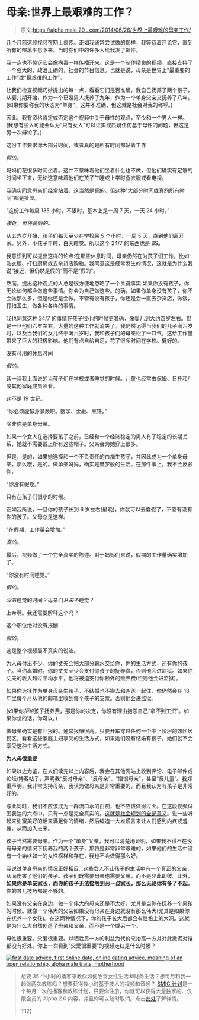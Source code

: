 # 母亲:世界上最艰难的工作？

> 原文:[https://alpha male 20 . com/2014/06/26/世界上最艰难的母亲工作/](https://alphamale20.com/2014/06/26/motherhood-the-toughest-job-in-the-world/)

几个月前这段视频在网上疯传。正如我通常尝试做的那样，我等待着评论它，直到所有的喧嚣平息下来。当时你们中的许多人给我发了邮件。

我一点也不惊讶它会像病毒一样传播开来。这是一个制作精良的视频，直接支持了一个强大的，政治正确的，社会的节目信息。也就是说，母亲是世界上“最重要的工作”或“最艰难的工作”。

让我们检查视频巧妙提出的每一点，看看它们是否准确。我自己抚养了两个孩子，从婴儿期开始，作为一个已婚男人抚养了九年，作为一个单身父亲又抚养了八年。(如果你要称我的状态为“单身”，这并不准确，但这就是社会对我的称呼。)

因此，我有资格肯定或否定这个视频中关于母性的观点，至少和一个男人一样。(我想有些人可能会认为“只有女人”可以证实或质疑任何基于母性的问题，但这是另一次辩论了。)

这份工作要求你大部分时间，或者真的是所有时间都站着工作

*假的。*

妈妈们花很多时间坐着。这并不意味着他们坐着什么也不做，但他们确实有足够的时间坐下来，无论这意味着他们在孩子午睡或上学时叠衣服或看电视。

我确实同意母亲们经常站着，这当然是真的。但这种“大部分时间或真的所有时间”都是扯淡。

“这份工作每周 135 小时，不限时，基本上是一周 7 天，一天 24 小时。”

*接近，但还是假的。*

从五六岁开始，孩子们每天至少在学校呆 5 个小时，一周 5 天，直到他们离开家。另外，小孩子早睡，白天睡觉。所以这个 24/7 的东西也是 BS。

我意识到可以提出这样的论点:在那些休息时间，母亲仍然在为孩子们工作，比如洗衣服、打扫厨房或去杂货店购物。我同意这是经常发生的情况，这就是为什么我说“接近，但仍然是假的”而不是“假的”。

然而，提出这种观点的人总是很方便地忽略了一个关键事实:如果你没有孩子，你无论如何都会做这些事情。你会为自己做这些。的确，如果你单身没有孩子，你不会做那么多，但是你还是会做。不管有没有孩子，你还是会一直去杂货店，做饭，打扫卫生，做各种各样的事情。

我也同意这种 24/7 的事情在孩子很小的时候更准确，像婴儿到大约四岁左右。但是一旦他们六岁左右，大量的这种工作就消失了。我仍然记得当我们的儿子满六岁时，以及当我们的女儿终于满六岁时，我和孩子们的母亲松了一口气。这给工作量带来了巨大的积极影响。他们有点自给自足，花了很多时间在学校。挺好的。

没有可用的休息时间

*假的。*

读一读我上面说的当孩子们在学校或者睡觉的时候。儿童也经常由保姆、日托和/或其他家庭成员照看。

这不是 19 世纪。

“你必须能够身兼数职。医学、金融、烹饪。”

除非你是单身母亲。

如果一个女人在选择要孩子之前，已经和一个经济稳定的男人有了稳定的长期关系，她就不需要戴上所有这些帽子。父亲会为她穿上很多。

但是，是的，如果她选择和一个不负责任的白痴生孩子，并因此成为一个单身母亲，那么哦，是的。做单亲妈妈，确实是噩梦般的生活。在那件事上，我不会反驳你。

“你没有假期。”

只有在孩子们很小的时候。

正如我所说，一旦你的孩子长到 6 岁左右(最晚)，你就可以去度假了，不管有没有你的孩子。父母总是这样。

“在假期，工作量会增加。”

*真的。*

最后，视频做了一个完全真实的陈述。对于妈妈们来说，假期的工作量确实增加了。

“你没有时间睡觉。”

*假的。*

*没有*睡觉的时间？母亲们*从来不*睡觉？

上帝啊。我还需要解释这个吗？

这个职位绝对没有报酬

*假的。*

这是整个视频最不真实的说法。

为人母付出不少。你的丈夫会把大部分薪水交给你，你的生活方式，还有你的孩子。当你离婚时，你的丈夫至少会支付你孩子的抚养费，否则他会进监狱。如果你丈夫的收入超过平均水平，他将被迫支付你额外的赡养费(否则他会进监狱)。

如果你选择作为单身母亲生孩子，不结婚也不搬去和爸爸一起住，你仍然会在 18 年里每个月从他的邮箱里收到每个孩子的支票。否则他会进监狱。

(如果你*拒绝*孩子抚养费，那是你的决定，你没有理由抱怨自己“拿不到工资”。如果你想的话，你可以。)

做母亲确实是有回报的。通常报酬很高。只要开车穿过任何一个中上阶层的郊区居民区，看看这些家庭主妇享受的生活方式，如果她们没有结婚有孩子，她们就不会享受这种生活方式。

**为人母很重要**

如果以史为鉴，在人们读完以上内容后，我会在其他网站上收到评论、电子邮件或论坛/博客帖子，声明我“反对母亲”、“反母亲”、“憎恨母亲”，甚至“反儿童”。我郑重声明，我非常支持母亲，我认为做母亲是非常重要的，而且我认为有孩子是非常好的。

与此同时，我们不应该成为一群流口水的白痴，也不应该做得过火。在这段视频试图表达的六点中，只有一点是完全真实的。[这就是社会规划的全部意义](https://blackdragonblog.com/2013/11/24/2-2-5/ "2 + 2 = 5")。说一些听起来甜蜜美好的话来满足你的情绪，然后编造一大堆谎言来让人们感到内疚或羞愧，从而加入进来。

孩子当然需要母亲。作为一个“单身”父亲，我可以清楚地证明，如果我不得不在没有母亲的情况下抚养我的两个孩子，那将是非常非常艰难的，如果他们的生活中没有一个始终如一的女性榜样和存在，我也不会做得那么好。

我说过单身母亲的情况正好相反...这些女人不让孩子的生活中有一个真正的父亲，从而伤害了他们的孩子。孩子们既需要母亲也需要父亲，而不是非此即彼。此外，**如果你是单亲家长，而你的孩子无法接触到*另一位*家长，那么无论你有多了不起**，你的育儿技巧都是不够的。

如果没有父亲在身边，做一个伟大的母亲还是不太好，尤其是当你在抚养一个男孩的时候。就像一个伟大的父亲如果没有母亲在身边就没有那么伟大(尤其是如果你在抚养一个女孩)。在这两种情况下，你的孩子长大后都会有性格上的大洞。这就是为什么大自然创造了母亲和父亲，而不是一个或另一个。

母性很重要。父爱很重要。以牺牲另一方的利益为代价来抬高一方并对此撒谎对谁都没有好处。你上一次看到“父爱很重要”的视频走红是什么时候？

[![first date advice, first online date, online dating advice, meaning of an open relationship, alpha male traits, motherhood](../Images/872a2f0407f500ab9277706b5c9b7b4c.png)](http://www.sovereignmaninnercircle.com/) 

> 想要 35 个小时的播客来教你如何改善女性生活*和*财务生活？想每月和我一起做两次教练吗？想要获得数小时基于技术的视频和音频？ [SMIC 计划](https://alphamale20.kartra.com/page/vIL17)是一个每月一次的播客和教练计划，只要你注册，你就可以获得大量独家的、仅限会员的 Alpha 2.0 内容，并且你可以随时取消。点击[此处](https://alphamale20.kartra.com/page/vIL17)了解详情。
> 
> T12】